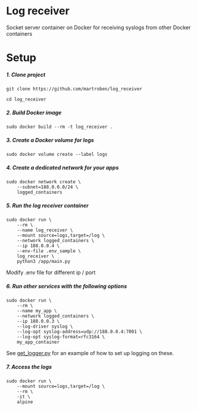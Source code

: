 # Log receiver
Socket server container on Docker for receiving syslogs from other Docker containers

# Setup
##### 1. Clone project
```Shell
git clone https://github.com/martroben/log_receiver
```

```Shell
cd log_receiver
```

##### 2. Build Docker image
```Shell
sudo docker build --rm -t log_receiver .
```

##### 3. Create a Docker volume for logs
```Shell
sudo docker volume create --label logs
```

##### 4. Create a dedicated network for your apps
```Shell
sudo docker network create \
    --subnet=188.0.0.0/24 \
    logged_containers
```

##### 5. Run the log receiver container
```Shell
sudo docker run \
    --rm \
    --name log_receiver \
    --mount source=logs,target=/log \
    --network logged_containers \
    --ip 188.0.0.4 \
    --env-file .env_sample \
    log_receiver \
    python3 /app/main.py
```
Modify .env file for different ip / port

##### 6. Run other services with the following options
```Shell
sudo docker run \
    --rm \
    --name my_app \
    --network logged_containers \
    --ip 188.0.0.3 \
    --log-driver syslog \
    --log-opt syslog-address=udp://188.0.0.4:7001 \
    --log-opt syslog-format=rfc3164 \
    my_app_container
```
See [get_logger.py](get_logger.py) for an example of how to set up logging on these.

##### 7. Access the logs
```Shell
sudo docker run \
    --mount source=logs,target=/log \
    --rm \
    -it \
    alpine
```
